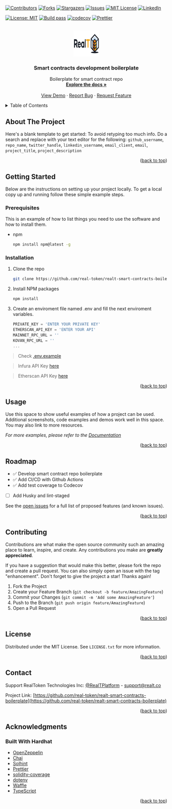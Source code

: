 <div id="top"></div>

[![Contributors][contributors-shield]][contributors-url]
[![Forks][forks-shield]][forks-url]
[![Stargazers][stars-shield]][stars-url]
[![Issues][issues-shield]][issues-url]
[![MIT License][license-shield]][license-url]
[![LinkedIn][linkedin-shield]][linkedin-url]

[![License: MIT](https://img.shields.io/badge/License-MIT-green.svg)](https://opensource.org/licenses/MIT)
[![Build pass](https://github.com/real-token/realt-smart-contracts-boilerplate/actions/workflows/node.js.yml/badge.svg)](https://github.com/real-token/realt-smart-contracts-boilerplate/actions/workflows/node.js.yml)
[![codecov](https://codecov.io/gh/real-token/realt-smart-contracts-boilerplate/branch/master/graph/badge.svg?token=DRFNLw506C)](https://codecov.io/gh/real-token/realt-smart-contracts-boilerplate)
[![Prettier](https://img.shields.io/badge/code_style-prettier-ff69b4.svg?style=flat-square)](https://github.com/prettier/prettier)


<!-- PROJECT LOGO -->
<br />
<div align="center">
  <a href="https://github.com/real-token/realt-smart-contracts-boilerplate">
    <img src="RealT_Logo.svg" alt="Logo" width="80" height="80">
  </a>

<h3 align="center">Smart contracts development boilerplate</h3>

  <p align="center">
    Boilerplate for smart contract repo
    <br />
    <a href="https://github.com/real-token/realt-smart-contracts-boilerplate"><strong>Explore the docs »</strong></a>
    <br />
    <br />
    <a href="https://github.com/real-token/realt-smart-contracts-boilerplate">View Demo</a>
    ·
    <a href="https://github.com/real-token/realt-smart-contracts-boilerplate/issues">Report Bug</a>
    ·
    <a href="https://github.com/real-token/realt-smart-contracts-boilerplate/issues">Request Feature</a>
  </p>
</div>



<!-- TABLE OF CONTENTS -->
<details>
  <summary>Table of Contents</summary>
  <ol>
    <li>
      <a href="#about-the-project">About The Project</a>
    </li>
    <li>
      <a href="#getting-started">Getting Started</a>
      <ul>
        <li><a href="#prerequisites">Prerequisites</a></li>
        <li><a href="#installation">Installation</a></li>
      </ul>
    </li>
    <li><a href="#usage">Usage</a></li>
    <li><a href="#roadmap">Roadmap</a></li>
    <li><a href="#contributing">Contributing</a></li>
    <li><a href="#license">License</a></li>
    <li><a href="#contact">Contact</a></li>
    <li>
      <a href="#acknowledgments">Acknowledgments</a>
      <ul>
        <li><a href="#built-with">Built With</a></li>
      </ul>
    </li>
  </ol>
</details>



<!-- ABOUT THE PROJECT -->
## About The Project

Here's a blank template to get started: To avoid retyping too much info. Do a search and replace with your text editor for the following: `github_username`, `repo_name`, `twitter_handle`, `linkedin_username`, `email_client`, `email`, `project_title`, `project_description`



<p align="right">(<a href="#top">back to top</a>)</p>



<!-- GETTING STARTED -->
## Getting Started

Below are the instructions on setting up your project locally.
To get a local copy up and running follow these simple example steps.

### Prerequisites

This is an example of how to list things you need to use the software and how to install them.
* npm
  ```sh
  npm install npm@latest -g
  ```

### Installation

1. Clone the repo
   ```sh
   git clone https://github.com/real-token/realt-smart-contracts-boilerplate.git
   ```
2. Install NPM packages
   ```sh
   npm install
   ```
3. Create an enviroment file named .env and fill the next enviroment variables.
   ```js
   PRIVATE_KEY = 'ENTER YOUR PRIVATE KEY'
   ETHERSCAN_API_KEY = 'ENTER YOUR API'
   MAINNET_RPC_URL = ''
   KOVAN_RPC_URL = ''
   ...
   ```
  > Check [.env.example](.env.example)

  > Infura API Key [here](https://infura.io/pricing)

  > Etherscan API Key [here](https://etherscan.io/apis)



<p align="right">(<a href="#top">back to top</a>)</p>



<!-- USAGE EXAMPLES -->
## Usage

Use this space to show useful examples of how a project can be used. Additional screenshots, code examples and demos work well in this space. You may also link to more resources.

_For more examples, please refer to the [Documentation](https://example.com)_

<p align="right">(<a href="#top">back to top</a>)</p>



<!-- ROADMAP -->
## Roadmap

- ✅ Develop smart contract repo boilerplate
- ✅ Add CI/CD with Github Actions
- ✅ Add test coverage to Codecov
- [ ] Add Husky and lint-staged


See the [open issues](https://github.com/real-token/realt-smart-contracts-boilerplate/issues) for a full list of proposed features (and known issues).

<p align="right">(<a href="#top">back to top</a>)</p>



<!-- CONTRIBUTING -->
## Contributing

Contributions are what make the open source community such an amazing place to learn, inspire, and create. Any contributions you make are **greatly appreciated**.

If you have a suggestion that would make this better, please fork the repo and create a pull request. You can also simply open an issue with the tag "enhancement".
Don't forget to give the project a star! Thanks again!

1. Fork the Project
2. Create your Feature Branch (`git checkout -b feature/AmazingFeature`)
3. Commit your Changes (`git commit -m 'Add some AmazingFeature'`)
4. Push to the Branch (`git push origin feature/AmazingFeature`)
5. Open a Pull Request

<p align="right">(<a href="#top">back to top</a>)</p>



<!-- LICENSE -->
## License

Distributed under the MIT License. See `LICENSE.txt` for more information.

<p align="right">(<a href="#top">back to top</a>)</p>



<!-- CONTACT -->
## Contact

Support RealToken Technologies Inc: [@RealTPlatform](https://twitter.com/RealTPlatform) - support@realt.co

Project Link: [https://github.com/real-token/realt-smart-contracts-boilerplate](https://github.com/real-token/realt-smart-contracts-boilerplate)

<p align="right">(<a href="#top">back to top</a>)</p>



<!-- ACKNOWLEDGMENTS -->
## Acknowledgments

### Built With Hardhat

* [OpenZeppelin](https://openzeppelin.com/)
* [Chai](https://www.chaijs.com/guide/)
* [Solhint](https://github.com/protofire/solhint)
* [Prettier](https://github.com/prettier/prettier)
* [solidity-coverage](https://github.com/sc-forks/solidity-coverage)
* [dotenv](https://www.npmjs.com/package/dotenv)
* [Waffle](https://getwaffle.io/)
* [TypeScript](https://www.typescriptlang.org/)



<p align="right">(<a href="#top">back to top</a>)</p>



<!-- MARKDOWN LINKS & IMAGES -->
<!-- https://www.markdownguide.org/basic-syntax/#reference-style-links -->
[contributors-shield]: https://img.shields.io/github/contributors/real-token/realt-smart-contracts-boilerplate.svg?style=for-the-badge
[contributors-url]: https://github.com/real-token/realt-smart-contracts-boilerplate/graphs/contributors
[forks-shield]: https://img.shields.io/github/forks/real-token/realt-smart-contracts-boilerplate.svg?style=for-the-badge
[forks-url]: https://github.com/real-token/realt-smart-contracts-boilerplate/network/members
[stars-shield]: https://img.shields.io/github/stars/real-token/realt-smart-contracts-boilerplate.svg?style=for-the-badge
[stars-url]: https://github.com/real-token/realt-smart-contracts-boilerplate/stargazers
[issues-shield]: https://img.shields.io/github/issues/real-token/realt-smart-contracts-boilerplate.svg?style=for-the-badge
[issues-url]: https://github.com/real-token/realt-smart-contracts-boilerplate/issues
[license-shield]: https://img.shields.io/github/license/real-token/realt-smart-contracts-boilerplate.svg?style=for-the-badge
[license-url]: https://github.com/real-token/realt-smart-contracts-boilerplate/blob/master/LICENSE.txt
[linkedin-shield]: https://img.shields.io/badge/-LinkedIn-black.svg?style=for-the-badge&logo=linkedin&colorB=555
[linkedin-url]: https://www.linkedin.com/company/realtplatform/
[product-screenshot]: images/screenshot.png
